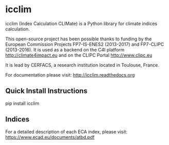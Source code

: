 icclim
======

icclim (Index Calculation CLIMate) is a Python library for climate indices calculation.

This open-source project has been possible thanks to funding by the European Commission Projects FP7-IS-ENES2 (2013-2017) and FP7-CLIPC (2013-2016).
It is used as a backend on the C4I platform http://climate4impact.eu and on the CLIPC Portal http://www.clipc.eu

It is lead by CERFACS, a research institution located in Toulouse, France.

For documentation please visit: http://icclim.readthedocs.org

Quick Install Instructions
--------------------------
pip install icclim


Indices
--------------------------
For a detailed description of each ECA index, please visit: https://www.ecad.eu/documents/atbd.pdf
